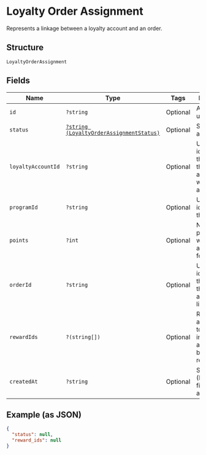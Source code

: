 
# Loyalty Order Assignment

Represents a linkage between a loyalty account and an order.

## Structure

`LoyaltyOrderAssignment`

## Fields

| Name | Type | Tags | Description | Getter | Setter |
|  --- | --- | --- | --- | --- | --- |
| `id` | `?string` | Optional | Assignment's unique ID. | getId(): ?string | setId(?string id): void |
| `status` | [`?string (LoyaltyOrderAssignmentStatus)`](../../doc/models/loyalty-order-assignment-status.md) | Optional | Status of the assignment. | getStatus(): ?string | setStatus(?string status): void |
| `loyaltyAccountId` | `?string` | Optional | Unique identifier of the account that's associated with the assignment. | getLoyaltyAccountId(): ?string | setLoyaltyAccountId(?string loyaltyAccountId): void |
| `programId` | `?string` | Optional | Unique identifier of the program. | getProgramId(): ?string | setProgramId(?string programId): void |
| `points` | `?int` | Optional | Number of points that will be accumulated for this order. | getPoints(): ?int | setPoints(?int points): void |
| `orderId` | `?string` | Optional | Unique identifier of the reward this assignment links to. | getOrderId(): ?string | setOrderId(?string orderId): void |
| `rewardIds` | `?(string[])` | Optional | Rewards that are applied to the order in the sale and should be redeemed. | getRewardIds(): ?array | setRewardIds(?array rewardIds): void |
| `createdAt` | `?string` | Optional | Server time (RFC 3339) first created at. | getCreatedAt(): ?string | setCreatedAt(?string createdAt): void |

## Example (as JSON)

```json
{
  "status": null,
  "reward_ids": null
}
```

